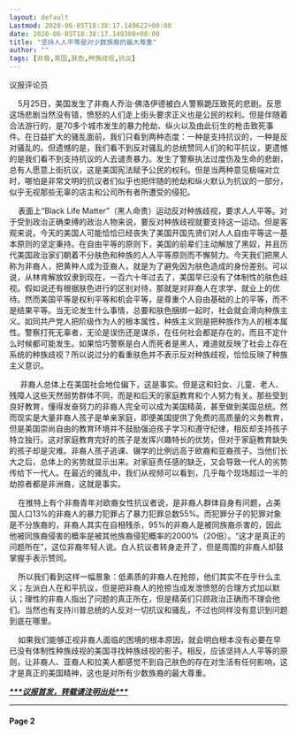 ```yaml
---
layout: default
Lastmod: 2020-06-05T18:38:17.149622+00:00
date: 2020-06-05T18:38:17.149300+00:00
title: "坚持人人平等是对少数族裔的最大尊重"
author: ""
tags: [非裔,美国,肤色,种族歧视,抗议]
---
```


议报评论员

    5月25日，美国发生了非裔人乔治·佛洛伊德被白人警察跪压致死的悲剧。反思这场悲剧当然没有错，愤怒的人们走上街头要求正义也是公民的权利。但是伴随着合法游行的，是70多个城市发生的暴力抢劫、纵火以及由此衍生的枪击致死事件。在日益扩大的骚乱面前，我们只看到两种态度：一种是支持抗议的，一种是反对骚乱的。但遗憾的是，我们看不到反对骚乱的总统赞同人们的和平抗议，更遗憾的是我们看不到支持抗议的人去谴责暴力。发生了警察执法过度伤及生命的悲剧，总有人愿意上街抗议，这是美国宪法赋予公民的权利。但是当两种意见极端对立时，哪怕是非常文明的抗议者们似乎也把伴随的抢劫和纵火默认为抗议的一部分，似乎无视那些无辜的店主和公司所有者所遭受的侵犯。

    表面上“Black Life Matter”（黑人命贵）运动反对种族歧视，要求人人平等。对于受到政治正确束缚的政治人物来说，要反对种族歧视就要支持这一运动。但是客观来说，今天的美国人可能恰恰已经丧失了美国开国先贤们对人人自由平等这一基本原则的坚定秉持。在自由平等的原则下，美国的前辈们主动解放了黑奴，并且历代美国政治家们朝着不分肤色和种族的人人平等原则而不懈努力。今天我们把黑人称为非裔人，把黄种人成为亚裔人，就是为了避免因为肤色造成的身份差别。可以说，从林肯解放奴隶到现在，一百六十年过去了，美国早已没有了体制性的肤色歧视。假如说还有根据肤色进行的区别对待，那就是对非裔人在求学、就业上的优待。然而美国平等是权利平等和机会平等，是尊重个人自由基础的上的平等，而不是结果平等。当无论发生什么事情，总要和肤色捆绑一起时，社会就会滑向种族主义。如同共产党人把阶级作为人的根本属性，种族主义则是把种族作为人的根本属性。警察打死无辜者，无论是误伤还是谋杀，在任何社会都是存在的，而且不定什么时候都可能发生。如果恰巧警察是白人而死者是黑人，难道就反映了社会上存在系统的种族歧视？所以说过分的看重肤色并不表示反对种族歧视，恰恰反映了种族主义意识。

     非裔人总体上在美国社会地位偏下，这是事实。但是这和妇女、儿童、老人、残障人这些天然弱势群体不同，而是和后天的家庭教育和个人努力有关。那些受到良好教育，懂得发奋努力的非裔人完全可以成为美国精英，甚至做到美国总统。然而现实是大量非裔人孩子是单亲家庭，即便美国提供了免费的高质量的义务教育，但是美国崇尚自由的教育环境并不鼓励强迫孩子学习和遵守纪律，相反却支持孩子特立独行。这对家庭教育完好的孩子是发挥兴趣特长的优势，但对于家庭教育缺失的孩子却是灾难。非裔人孩子逃课、辍学的比例远高于欧裔和亚裔孩子。当他们长大之后，总体上的劣势就显示出来。对家庭责任感的缺乏，又会导致一代人的劣势传给下一代人。在最近的骚乱中，我们从视频可以看到，几乎每个现场超过一半的劫掠者都是非洲裔，这就是事实。

    在推特上有个非裔青年对欧裔女性抗议者说，是非裔人群体自身有问题，占美国人口13%的非裔人的暴力犯罪占了暴力犯罪总数55%。而犯罪分子的犯罪对象是不分族裔的，非裔人其实在自相残杀，95%的非裔人是被同族裔杀害的，因此他被同族裔侵害的概率是被其他族裔侵犯概率的2000%（20倍）。“这才是真正的问题所在”，这位非裔年轻人说。白人抗议者转身走开了，但是周围的非裔人却鼓掌握手表示赞同。

    所以我们看到这样一幅景象：低素质的非裔人在抢掠，他们其实不在乎什么主义；左派白人在和平抗议，但是把非裔人的抢掠当成发泄愤怒的合理方式加以默认；理性的非裔人指出了问题的真正所在，但是精英们只顾政治正确而不理会他们。当然也有支持川普总统的人反对一切抗议和骚乱，不过也同样没有意识到问题到底在哪里。

    如果我们能够正视非裔人面临的困境的根本原因，就会明白根本没有必要在早已没有体制性种族歧视的美国寻找种族歧视的影子。相反，应该坚持人人平等的原则，让非裔人、亚裔人和拉美人都感觉不到自己肤色的存在对生活有任何影响，这才是真正的美国精神，这也是对所有少数族裔的最大尊重。

_**[\*\*\*议报首发，转载请注明出处\*\*\*](display?articleId=5109)**_

[](http://yibaochina.com/article/display?articleId=8585)

* * *

#### Page 2


